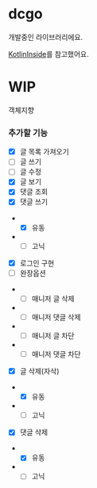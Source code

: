 # dcgo

개발중인 라이브러리에요.

[KotlinInside](https://github.com/organization/KotlinInside)를 참고했어요.

# WIP
객체지향

### 추가할 기능
- [x] 글 목록 가져오기
- [ ] 글 쓰기
- [ ] 글 수정
- [x] 글 보기
- [x] 댓글 조회
- [x] 댓글 쓰기
- - [x] 유동
- - [ ] 고닉
- [x] 로그인 구현
- [ ] 완장옵션 
- - [ ] 매니저 글 삭제
- - [ ] 매니저 댓글 삭제
- - [ ] 매니저 글 차단
- - [ ] 매니저 댓글 차단
- [x] 글 삭제(자삭)
- - [x] 유동
- - [ ] 고닉
- [x] 댓글 삭제
- - [x] 유동
- - [ ] 고닉
